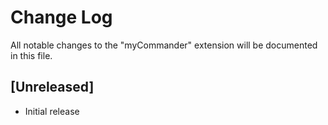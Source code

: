 # Change Log

All notable changes to the "myCommander" extension will be documented in this file.

## [Unreleased]

- Initial release